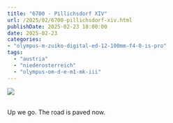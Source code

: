 ```yaml
---
title: "6700 - Pillichsdorf XIV"
url: /2025/02/6700-pillichsdorf-xiv.html
publishDate: 2025-02-23 18:00:00
date: 2025-02-23
categories:
- "olympus-m-zuiko-digital-ed-12-100mm-f4-0-is-pro"
tags:
  - "austria"
  - "niederosterreich"
  - "olympus-om-d-e-m1-mk-iii"
---
```

<div class="container">
<div class="center"><a target="_blank" href="https://d25zfm9zpd7gm5.cloudfront.net/1200x1200/2020/20200920_101300_lr.jpg"><img class="webfeedsFeaturedVisual" src="https://d25zfm9zpd7gm5.cloudfront.net/0600x0600/2020/20200920_101300_lr.jpg" /></a></div>
</div>
<br />

Up we go. The road is paved now.
